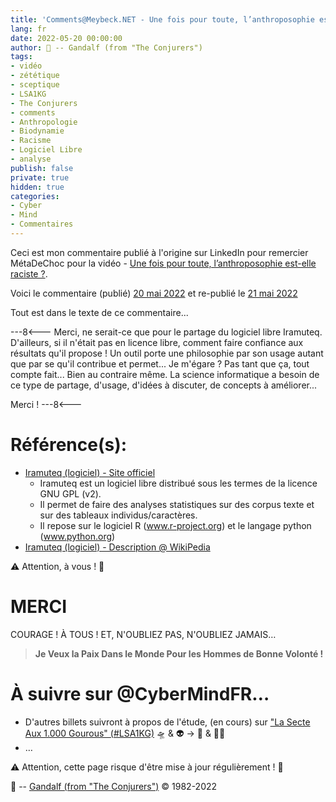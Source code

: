 ```yaml
---
title: 'Comments@Meybeck.NET - Une fois pour toute, l’anthroposophie est-elle raciste ?'
lang: fr
date: 2022-05-20 00:00:00
author: 🧙 -- Gandalf (from "The Conjurers")
tags:
- vidéo
- zététique
- sceptique
- LSA1KG
- The Conjurers
- comments
- Anthropologie
- Biodynamie
- Racisme
- Logiciel Libre
- analyse
publish: false
private: true
hidden: true
categories:
- Cyber
- Mind
- Commentaires
---
```


Ceci est mon commentaire publié à l'origine sur LinkedIn pour remercier MétaDeChoc pour la vidéo - [Une fois pour toute, l’anthroposophie est-elle raciste ?](https://www.meybeck.net/2022/05/17/une-fois-pour-toute-lanthroposophie-est-elle-raciste/#main).

Voici le commentaire (publié) [20 mai 2022](https://www.linkedin.com/feed/update/urn:li:activity:6932359325550034945?commentUrn=urn%3Ali%3Acomment%3A%28activity%3A6932359325550034945%2C6933290443547803648%29)
et re-publié le [21 mai 2022](https://www.meybeck.net/2022/05/17/une-fois-pour-toute-lanthroposophie-est-elle-raciste/#comment-8194)

Tout est dans le texte de ce commentaire...

<!-- more -->

---8<---
Merci, ne serait-ce que pour le partage du logiciel libre Iramuteq.
D'ailleurs, si il n'était pas en licence libre, comment faire confiance aux résultats qu'il propose !
Un outil porte une philosophie par son usage autant que par se qu'il contribue et permet...
Je m'égare ?
Pas tant que ça, tout compte fait...
Bien au contraire même.
La science informatique a besoin de ce type de partage, d'usage, d'idées à discuter, de concepts à améliorer...

Merci !
---8<---

# Référence(s): 
- [Iramuteq (logiciel) - Site officiel](http://www.iramuteq.org/)
  - Iramuteq est un logiciel libre distribué sous les termes de la licence GNU GPL (v2).
  - Il permet de faire des analyses statistiques sur des corpus texte et sur des tableaux individus/caractères.
  - Il repose sur le logiciel R (www.r-project.org) et le langage python (www.python.org)
- [Iramuteq (logiciel) - Description @ WikiPedia](https://fr.wikipedia.org/wiki/Iramuteq_(logiciel))

⚠️ Attention, à vous ! 👀

# MERCI

COURAGE !
À TOUS !
ET, N'OUBLIEZ PAS, N'OUBLIEZ JAMAIS…

> **Je Veux la Paix Dans le Monde Pour les Hommes de Bonne Volonté !**

# À suivre sur @CyberMindFR… #

- D'autres billets suivront à propos de l'étude, (en cours) sur ["La Secte Aux 1.000 Gourous" (#LSA1KG)](https://cybermind.fr/tags/LSA1KG/) 🛸 & 👽 -> 🦄 & 🧚‍♀️
- …

⚠️ Attention, cette page risque d'être mise à jour régulièrement ! 👀

🧙 -- [Gandalf (from "The Conjurers")](mailto:Gandalf@Gk2.NET?subject=The%20Conjurers%20%3F) ©️ 1982-2022